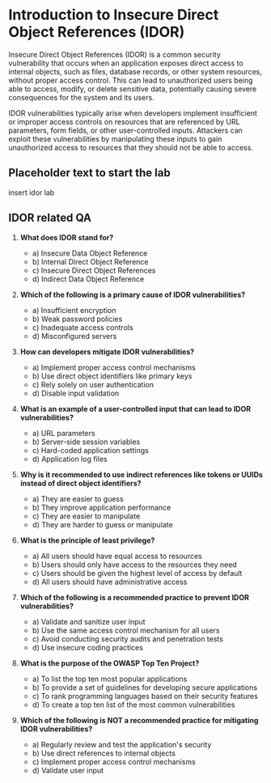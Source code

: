 # Introduction to Insecure Direct Object References (IDOR)

Insecure Direct Object References (IDOR) is a common security vulnerability that occurs when an application exposes direct access to internal objects, such as files, database records, or other system resources, without proper access control. This can lead to unauthorized users being able to access, modify, or delete sensitive data, potentially causing severe consequences for the system and its users.

IDOR vulnerabilities typically arise when developers implement insufficient or improper access controls on resources that are referenced by URL parameters, form fields, or other user-controlled inputs. Attackers can exploit these vulnerabilities by manipulating these inputs to gain unauthorized access to resources that they should not be able to access.

## Placeholder text to start the lab

insert idor lab

## IDOR related QA

1. **What does IDOR stand for?**
    - a) Insecure Data Object Reference
    - b) Internal Direct Object Reference
    - c) Insecure Direct Object References
    - d) Indirect Data Object Reference

2. **Which of the following is a primary cause of IDOR vulnerabilities?**
    - a) Insufficient encryption
    - b) Weak password policies
    - c) Inadequate access controls
    - d) Misconfigured servers

3. **How can developers mitigate IDOR vulnerabilities?**
    - a) Implement proper access control mechanisms
    - b) Use direct object identifiers like primary keys
    - c) Rely solely on user authentication
    - d) Disable input validation

4. **What is an example of a user-controlled input that can lead to IDOR vulnerabilities?**
    - a) URL parameters
    - b) Server-side session variables
    - c) Hard-coded application settings
    - d) Application log files

5. **Why is it recommended to use indirect references like tokens or UUIDs instead of direct object identifiers?**
    - a) They are easier to guess
    - b) They improve application performance
    - c) They are easier to manipulate
    - d) They are harder to guess or manipulate

6. **What is the principle of least privilege?**
    - a) All users should have equal access to resources
    - b) Users should only have access to the resources they need
    - c) Users should be given the highest level of access by default
    - d) All users should have administrative access

7. **Which of the following is a recommended practice to prevent IDOR vulnerabilities?**
    - a) Validate and sanitize user input
    - b) Use the same access control mechanism for all users
    - c) Avoid conducting security audits and penetration tests
    - d) Use insecure coding practices

8. **What is the purpose of the OWASP Top Ten Project?**
    - a) To list the top ten most popular applications
    - b) To provide a set of guidelines for developing secure applications
    - c) To rank programming languages based on their security features
    - d) To create a top ten list of the most common vulnerabilities

9. **Which of the following is NOT a recommended practice for mitigating IDOR vulnerabilities?**
    - a) Regularly review and test the application's security
    - b) Use direct references to internal objects
    - c) Implement proper access control mechanisms
    - d) Validate user input
